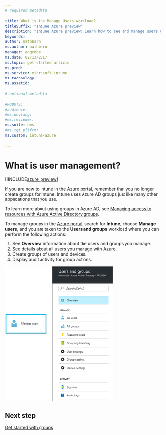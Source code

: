 ```yaml
---
# required metadata

title: What is the Manage Users workload?
titleSuffix: "Intune Azure preview"
description: "Intune Azure preview: Learn how to see and manage users using Microsoft Intune and Azure."
keywords:
author: nathbarn
ms.author: nathbarn
manager: angrobe
ms.date: 02/13/2017
ms.topic: get-started-article
ms.prod:
ms.service: microsoft-intune
ms.technology:
ms.assetid:

# optional metadata

#ROBOTS:
#audience:
#ms.devlang:
#ms.reviewer:
ms.suite: ems
#ms.tgt_pltfrm:
ms.custom: intune-azure

---
```


# What is user management?


[!INCLUDE[azure_preview](../includes/azure_preview.md)]

If you are new to Intune in the Azure portal, remember that you no longer create groups for Intune. Intune uses Azure AD groups just like many other applications that you use.

To learn more about using groups in Azure AD, see [Managing access to resources with Azure Active Directory groups](https://docs.microsoft.com/en-us/azure/active-directory/active-directory-manage-groups).

To manage groups in the [Azure portal](https://portal.azure.com), search for **Intune**, choose **Manage users**, and you are taken to the **Users and groups** workload where you can perform the following actions:

1. See **Overview** information about the users and groups you manage.
2. See details about all users you manage with Azure.
3. Create groups of users and devices.
4. Display audit activity for group actions.

![Manage users workload](./media/manage-users.png)


## Next step

[Get started with groups](/intune-azure/manage-users/get-started-with-groups)
